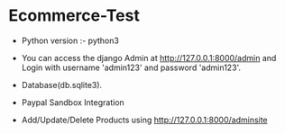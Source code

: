 # Ecommerce-Test

- Python version :- python3

- You can access the django Admin at http://127.0.0.1:8000/admin and Login with username 'admin123' and password 'admin123'.

- Database(db.sqlite3).

- Paypal Sandbox Integration

- Add/Update/Delete Products using http://127.0.0.1:8000/adminsite
